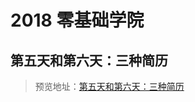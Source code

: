 # 2018 零基础学院

## 第五天和第六天：三种简历

> 预览地址：[第五天和第六天：三种简历](https://yingzhiji.github.io/ife/2018/%E9%9B%B6%E5%9F%BA%E7%A1%80%E5%AD%A6%E9%99%A2/day05-06/resume.html)
